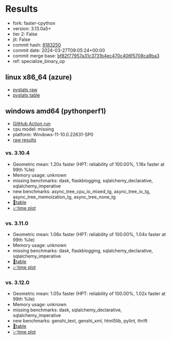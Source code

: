 # Results

- fork: faster-cpython
- version: 3.13.0a5+
- tier 2: False
- jit: False
- commit hash: [8183250](https://github.com/faster%2dcpython/cpython/commit/8183250)
- commit date: 2024-03-27T09:05:24+00:00
- commit merge base: [bf82f77957a31c3731b4ec470c406f5708ca9ba3](https://github.com/faster%2dcpython/cpython/commit/bf82f77957a31c3731b4ec470c406f5708ca9ba3)
- ref: specialize_binary_op

## linux x86_64 (azure)

- [pystats raw](bm-20240327-azure-x86_64-faster%252dcpython-specialize_binary_op-3.13.0a5%2B-8183250-pystats.json)
- [pystats table](bm-20240327-azure-x86_64-faster%252dcpython-specialize_binary_op-3.13.0a5%2B-8183250-pystats.md)

## windows amd64 (pythonperf1)

- [GitHub Action run](https://github.com/faster-cpython/benchmarking/actions/runs/8449221311)
- cpu model: missing
- platform: Windows-11-10.0.22631-SP0
- [raw results](bm-20240327-pythonperf1-amd64-faster%252dcpython-specialize_binary_op-3.13.0a5%2B-8183250.json)

### vs. 3.10.4

- Geometric mean: 1.20x faster (HPT: reliability of 100.00%, 1.16x faster at 99th %ile)
- Memory usage: unknown
- missing benchmarks: dask, flaskblogging, sqlalchemy_declarative, sqlalchemy_imperative
- new benchmarks: async_tree_cpu_io_mixed_tg, async_tree_io_tg, async_tree_memoization_tg, async_tree_none_tg
- [📄table](bm-20240327-pythonperf1-amd64-faster%252dcpython-specialize_binary_op-3.13.0a5%2B-8183250-vs-3.10.4.md)
- [📈time plot](bm-20240327-pythonperf1-amd64-faster%252dcpython-specialize_binary_op-3.13.0a5%2B-8183250-vs-3.10.4.png)

### vs. 3.11.0

- Geometric mean: 1.08x faster (HPT: reliability of 100.00%, 1.04x faster at 99th %ile)
- Memory usage: unknown
- missing benchmarks: dask, flaskblogging, sqlalchemy_declarative, sqlalchemy_imperative
- [📄table](bm-20240327-pythonperf1-amd64-faster%252dcpython-specialize_binary_op-3.13.0a5%2B-8183250-vs-3.11.0.md)
- [📈time plot](bm-20240327-pythonperf1-amd64-faster%252dcpython-specialize_binary_op-3.13.0a5%2B-8183250-vs-3.11.0.png)

### vs. 3.12.0

- Geometric mean: 1.05x faster (HPT: reliability of 100.00%, 1.02x faster at 99th %ile)
- Memory usage: unknown
- missing benchmarks: dask, sqlalchemy_declarative, sqlalchemy_imperative
- new benchmarks: genshi_text, genshi_xml, html5lib, pylint, thrift
- [📄table](bm-20240327-pythonperf1-amd64-faster%252dcpython-specialize_binary_op-3.13.0a5%2B-8183250-vs-3.12.0.md)
- [📈time plot](bm-20240327-pythonperf1-amd64-faster%252dcpython-specialize_binary_op-3.13.0a5%2B-8183250-vs-3.12.0.png)

